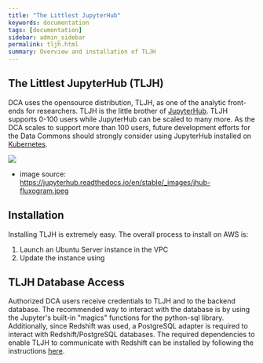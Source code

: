 ```yaml
---
title: "The Littlest JupyterHub"
keywords: documentation
tags: [documentation]
sidebar: admin_sidebar
permalink: tljh.html
summary: Overview and installation of TLJH
---
```


## The Littlest JupyterHub (TLJH)
DCA uses the opensource distribution, TLJH, as one of the analytic front-ends for researchers.  TLJH is the little brother of [JupyterHub](https://jupyterhub.readthedocs.io/en/stable/).  TLJH supports 0-100 users while JupyterHub can be scaled to many more.  As the DCA scales to support more than 100 users, future development efforts for the Data Commons should strongly consider using JupyterHub installed on [Kubernetes](http://z2jh.jupyter.org/en/latest/#).

![](/data-commons/images/jhub-fluxogram.jpeg)
* image source: https://jupyterhub.readthedocs.io/en/stable/_images/jhub-fluxogram.jpeg

## Installation
Installing TLJH is extremely easy.  The overall process to install on AWS is:
1. Launch an Ubuntu Server instance in the VPC
2. Update the instance using

## TLJH Database Access
Authorized DCA users receive credentials to TLJH and to the backend database.  The recommended way to interact with the database is by using the Jupyter's built-in "magics" functions for the python-sql library.  Additionally, since Redshift was used, a PostgreSQL adapter is required to interact with Redshift/PostgreSQL databases.  The required dependencies to enable TLJH to communicate with Redshift can be installed by following the instructions [here]().
